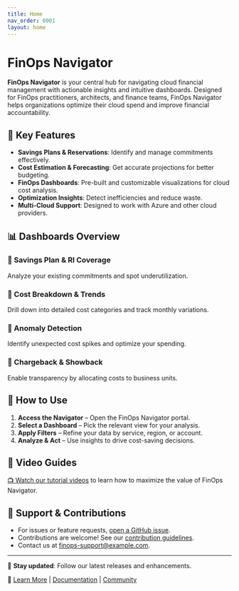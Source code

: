 ```yaml
---
title: Home
nav_order: 0001
layout: home
---
```


# FinOps Navigator

**FinOps Navigator** is your central hub for navigating cloud financial management with actionable insights and intuitive dashboards. Designed for FinOps practitioners, architects, and finance teams, FinOps Navigator helps organizations optimize their cloud spend and improve financial accountability.

## 🚀 Key Features

- **Savings Plans & Reservations**: Identify and manage commitments effectively.
- **Cost Estimation & Forecasting**: Get accurate projections for better budgeting.
- **FinOps Dashboards**: Pre-built and customizable visualizations for cloud cost analysis.
- **Optimization Insights**: Detect inefficiencies and reduce waste.
- **Multi-Cloud Support**: Designed to work with Azure and other cloud providers.

## 📊 Dashboards Overview

### 🔹 Savings Plan & RI Coverage
Analyze your existing commitments and spot underutilization.

### 🔹 Cost Breakdown & Trends
Drill down into detailed cost categories and track monthly variations.

### 🔹 Anomaly Detection
Identify unexpected cost spikes and optimize your spending.

### 🔹 Chargeback & Showback
Enable transparency by allocating costs to business units.

## 📖 How to Use

1. **Access the Navigator** – Open the FinOps Navigator portal.
2. **Select a Dashboard** – Pick the relevant view for your analysis.
3. **Apply Filters** – Refine your data by service, region, or account.
4. **Analyze & Act** – Use insights to drive cost-saving decisions.

## 🎥 Video Guides
[📺 Watch our tutorial videos](#) to learn how to maximize the value of FinOps Navigator.

## 🔧 Support & Contributions

- For issues or feature requests, [open a GitHub issue](#).
- Contributions are welcome! See our [contribution guidelines](#).
- Contact us at [finops-support@example.com](mailto:finops-support@example.com).

---

📢 **Stay updated**: Follow our latest releases and enhancements.

🔗 [Learn More](#) | [Documentation](#) | [Community](#)
